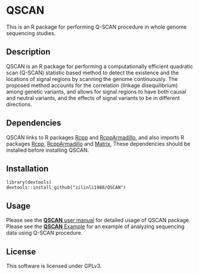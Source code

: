 # QSCAN 
This is an R package for performing Q-SCAN procedure in whole genome sequencing studies.
## Description
QSCAN is an R package for performing a computationally efficient quadratic scan (Q-SCAN) statistic based method to 
detect the existence and the locations of signal regions by  scanning the genome continuously. 
The proposed method accounts for the correlation (linkage disequilibrium) among genetic variants, 
and allows for signal regions to have both causal and neutral variants, 
and the effects of signal variants to be in different directions.
## Dependencies
QSCAN links to R packages <a href="https://cran.r-project.org/web/packages/Rcpp/index.html">Rcpp</a> and 
<a href="https://cran.r-project.org/web/packages/RcppArmadillo/index.html">RcppArmadillo</a>, 
and also imports R packages <a href="https://cran.r-project.org/web/packages/Rcpp/index.html">Rcpp</a>, 
<a href="https://cran.r-project.org/web/packages/RcppArmadillo/index.html">RcppArmadillo</a> and
<a href="https://cran.r-project.org/web/packages/Matrix/index.html">Matrix</a>, 
These dependencies should be installed before installing QSCAN.
## Installation
```
library(devtools)
devtools::install_github("zilinli1988/QSCAN")
```
## Usage
Please see the <a href="doc/QSCAN.pdf">**QSCAN** user manual</a> for detailed usage of QSCAN package. 
Please see the <a href="doc/QSCAN_Example.pdf">**QSCAN** Example</a> for an example of analyzing sequencing data using Q-SCAN procedure.

## License
This software is licensed under GPLv3.
